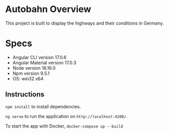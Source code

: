 # Autobahn Overview

This project is built to display the highways and their conditions in Germany.

# Specs
- Angular CLI version 17.0.6
- Angular Material version 17.0.3
- Node version 18.16.0
- Npm version 9.5.1
- OS: win32 x64

## Instructions

`npm install` to install dependencies.

`ng serve` to run the application on `http://localhost:4200/`.

To start the app with Docker, `docker-compose up --build`

